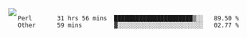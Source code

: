 

<a href="https://github.com/anuraghazra/github-readme-stats">
  <img align="left" src="https://github-readme-stats.vercel.app/api?username=kfly8&count_private=true&show_icons=true&theme=calm" />
</a>


<!--START_SECTION:waka-->

```text
Perl       31 hrs 56 mins  ██████████████████████▒░░   89.50 %
Other      59 mins         ▓░░░░░░░░░░░░░░░░░░░░░░░░   02.77 %
```

<!--END_SECTION:waka-->
